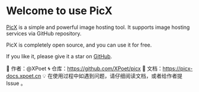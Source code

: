 
# Welcome to use PicX

[PicX](https://github.com/XPoet/picx) is a simple and powerful image hosting tool. It supports image hosting services via GitHub repository.

PicX is completely open source, and you can use it for free.

If you like it, please give it a star on [GitHub](https://github.com/XPoet/picx).

🦁 作者：@XPoet
🌀 仓库：https://github.com/XPoet/picx
📖 文档：https://picx-docs.xpoet.cn
💡 在使用过程中如遇到问题，请仔细阅读文档，或者给作者提 
Issue 。
        
